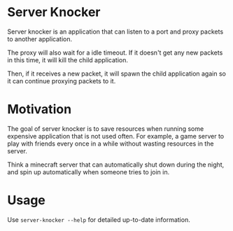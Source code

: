 Server Knocker
==============

Server knocker is an application that can listen to a port and proxy packets to another application.

The proxy will also wait for a idle timeout. If it doesn't get any new packets in this time, it will kill the child application.

Then, if it receives a new packet, it will spawn the child application again so it can continue proxying packets to it.

Motivation
==========

The goal of server knocker is to save resources when running some expensive application that is not used often. For example, a game server to play with friends every once in a while without wasting resources in the server.

Think a minecraft server that can automatically shut down during the night, and spin up automatically when someone tries to join in.

Usage
=====

Use `server-knocker --help` for detailed up-to-date information.
